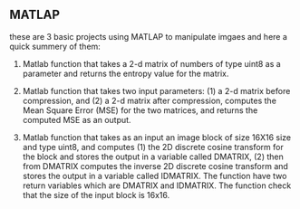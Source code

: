 ## MATLAP 

these are 3 basic projects using MATLAP to manipulate imgaes and here a quick summery of them:

1. Matlab function that takes a 2-d matrix of numbers of type uint8 as a parameter and
returns the entropy value for the matrix.

2. Matlab function that takes two input parameters: (1) a 2-d matrix before compression,
and (2) a 2-d matrix after compression, computes the Mean Square Error (MSE) for the two
matrices, and returns the computed MSE as an output.

4. Matlab function that takes as an input an image block of size 16X16 size and type uint8,
and computes (1) the 2D discrete cosine transform for the block and stores the output in a
variable called DMATRIX, (2) then from DMATRIX computes the inverse 2D discrete cosine
transform and stores the output in a variable called IDMATRIX. The function have two
return variables which are DMATRIX and IDMATRIX. The function check that the size of the
input block is 16x16.
